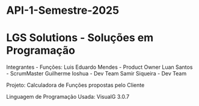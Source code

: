 # API-1-Semestre-2025

   LGS Solutions - Soluções em Programação
=============================================

Integrantes - Funções:
Luis Eduardo Mendes - Product Owner
Luan Santos - ScrumMaster
Guilherme Ioshua - Dev Team
Samir Siqueira - Dev Team

Projeto:
Calculadora de Funções propostas pelo Cliente

Linguagem de Programação Usada:
VisualG 3.0.7
